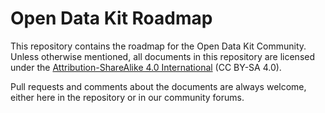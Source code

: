 # Open Data Kit Roadmap

This repository contains the roadmap for the Open Data Kit Community. Unless otherwise mentioned, all documents in this repository are licensed under the [Attribution-ShareAlike 4.0 International](https://creativecommons.org/licenses/by-sa/4.0/) (CC BY-SA 4.0).
 
Pull requests and comments about the documents are always welcome, either here in the repository or in our community forums.
